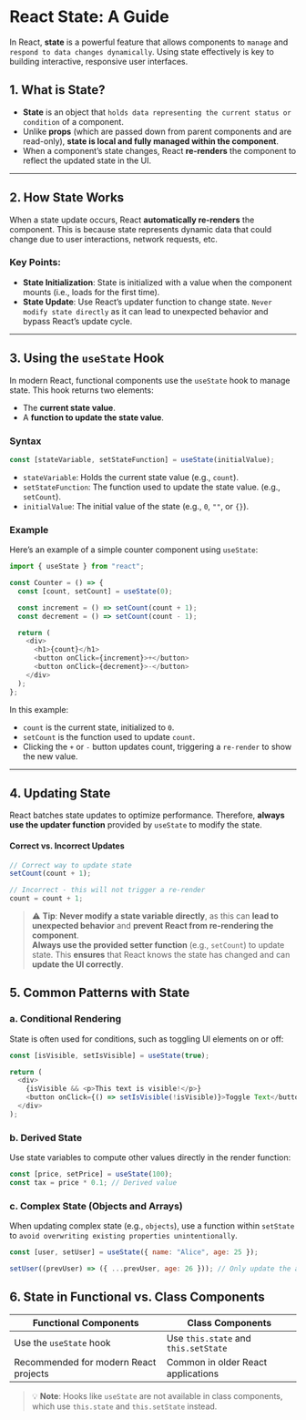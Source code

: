 # React State: A Guide
In React, **state** is a powerful feature that allows components to `manage` and `respond to data changes dynamically`. Using state effectively is key to building interactive, responsive user interfaces.

## 1. What is State?
- **State** is an object that `holds data representing the current status or condition` of a component.
- Unlike **props** (which are passed down from parent components and are read-only), **state is local and fully managed within the component**.
- When a component’s state changes, React **re-renders** the component to reflect the updated state in the UI.

---

## 2. How State Works
When a state update occurs, React **automatically re-renders** the component. This is because state represents dynamic data that could change due to user interactions, network requests, etc.

### Key Points:
- **State Initialization**: State is initialized with a value when the component mounts (i.e., loads for the first time).
- **State Update**: Use React’s updater function to change state. `Never modify state directly` as it can lead to unexpected behavior and bypass React’s update cycle.

---

## 3. Using the `useState` Hook
In modern React, functional components use the `useState` hook to manage state. This hook returns two elements:

- The **current state value**.
- A **function to update the state value**.
### Syntax

```javascript
const [stateVariable, setStateFunction] = useState(initialValue);
```
- `stateVariable`: Holds the current state value (e.g., `count`).
- `setStateFunction`: The function used to update the state value. (e.g., `setCount`).
- `initialValue`: The initial value of the state (e.g., `0`, `""`, or `{}`).

### Example
Here’s an example of a simple counter component using `useState`:

```javascript
import { useState } from "react";

const Counter = () => {
  const [count, setCount] = useState(0);

  const increment = () => setCount(count + 1);
  const decrement = () => setCount(count - 1);

  return (
    <div>
      <h1>{count}</h1>
      <button onClick={increment}>+</button>
      <button onClick={decrement}>-</button>
    </div>
  );
};
```
In this example:

- `count` is the current state, initialized to `0`.
- `setCount` is the function used to update `count`.
- Clicking the `+` or `-` button updates count, triggering a `re-render` to show the new value.

---

## 4. Updating State
React batches state updates to optimize performance. Therefore, **always use the updater function** provided by `useState` to modify the state.

#### Correct vs. Incorrect Updates

```javascript
// Correct way to update state
setCount(count + 1);

// Incorrect - this will not trigger a re-render
count = count + 1;
```

> ⚠️ **Tip**: **Never modify a state variable directly**, as this can **lead to unexpected behavior** and **prevent React from re-rendering the component**.  
> **Always use the provided setter function** (e.g., `setCount`) to update state. This **ensures** that React knows the state has changed and can **update the UI correctly**.


## 5. Common Patterns with State
### a. Conditional Rendering
State is often used for conditions, such as toggling UI elements on or off:

```javascript
const [isVisible, setIsVisible] = useState(true);

return (
  <div>
    {isVisible && <p>This text is visible!</p>}
    <button onClick={() => setIsVisible(!isVisible)}>Toggle Text</button>
  </div>
);
```
### b. Derived State
Use state variables to compute other values directly in the render function:

```javascript
const [price, setPrice] = useState(100);
const tax = price * 0.1; // Derived value
```
### c. Complex State (Objects and Arrays)
When updating complex state (e.g., `objects`), use a function within `setState` to `avoid overwriting existing properties unintentionally`.

```javascript
const [user, setUser] = useState({ name: "Alice", age: 25 });

setUser((prevUser) => ({ ...prevUser, age: 26 })); // Only update the age
```
## 6. State in Functional vs. Class Components

| Functional Components               | Class Components                    |
|-------------------------------------|-------------------------------------|
| Use the `useState` hook             | Use `this.state` and `this.setState` |
| Recommended for modern React projects | Common in older React applications   |

> 💡 **Note**: Hooks like `useState` are not available in class components, which use `this.state` and `this.setState` instead.
